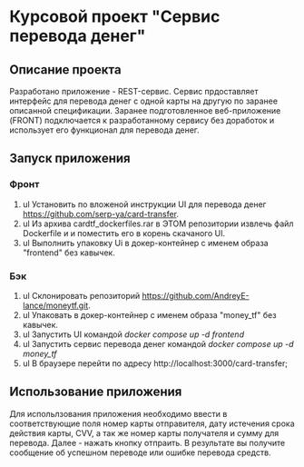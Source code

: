 # Курсовой проект "Сервис перевода денег"
## Описание проекта
Разработано приложение - REST-сервис. Сервис прдоставляет интерфейс для перевода денег с одной карты на другую по заранее описанной спецификации. 
Заранее подготовленное веб-приложение (FRONT) подключается к разработанному сервису без доработок и использует его функционал для перевода денег.
## Запуск приложения
### Фронт
  1. ul Установить по вложеной инструкции UI для перевода денег https://github.com/serp-ya/card-transfer.
  1. ul Из архива cardtf_dockerfiles.rar в ЭТОМ репозитории извлечь файл Dockerfile и и поместить его в корень скачаного UI.
  1. ul Выполнить упаковку Ui в докер-контейнер с именем образа "frontend" без кавычек.

### Бэк
  1. ul Склонировать репозиторий https://github.com/AndreyE-lance/moneytf.git.
  1. ul Упаковать в докер-контейнер с именем образа "money_tf" без кавычек.
  1. ul Запустить UI командой *docker compose up -d frontend*
  1. ul Запустить сервис перевода денег командой *docker compose up -d money_tf*
  1. ul В браузере перейти по адресу http://localhost:3000/card-transfer;
## Использование приложения
Для испольлзования приложения необходимо ввести в соответствующие поля номер карты отправителя, дату истечения срока действия карты, 
CVV, а так же номер карты получателя и сумму для перевода. Далее - нажать кнопку отпраить. В результате вы получите сообщение 
об успешном переводе или ошибке перевода средств.
